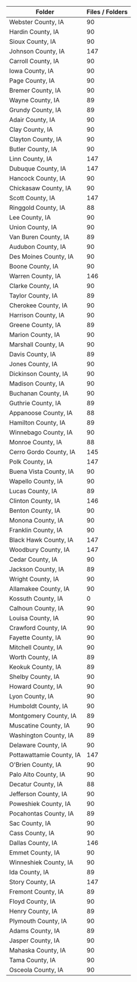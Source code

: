 | Folder                   |   Files / Folders |
|--------------------------|-------------------|
| Webster County, IA       |                90 |
| Hardin County, IA        |                90 |
| Sioux County, IA         |                90 |
| Johnson County, IA       |               147 |
| Carroll County, IA       |                90 |
| Iowa County, IA          |                90 |
| Page County, IA          |                90 |
| Bremer County, IA        |                90 |
| Wayne County, IA         |                89 |
| Grundy County, IA        |                89 |
| Adair County, IA         |                90 |
| Clay County, IA          |                90 |
| Clayton County, IA       |                90 |
| Butler County, IA        |                90 |
| Linn County, IA          |               147 |
| Dubuque County, IA       |               147 |
| Hancock County, IA       |                90 |
| Chickasaw County, IA     |                90 |
| Scott County, IA         |               147 |
| Ringgold County, IA      |                88 |
| Lee County, IA           |                90 |
| Union County, IA         |                90 |
| Van Buren County, IA     |                89 |
| Audubon County, IA       |                90 |
| Des Moines County, IA    |                90 |
| Boone County, IA         |                90 |
| Warren County, IA        |               146 |
| Clarke County, IA        |                90 |
| Taylor County, IA        |                89 |
| Cherokee County, IA      |                90 |
| Harrison County, IA      |                90 |
| Greene County, IA        |                89 |
| Marion County, IA        |                90 |
| Marshall County, IA      |                90 |
| Davis County, IA         |                89 |
| Jones County, IA         |                90 |
| Dickinson County, IA     |                90 |
| Madison County, IA       |                90 |
| Buchanan County, IA      |                90 |
| Guthrie County, IA       |                89 |
| Appanoose County, IA     |                88 |
| Hamilton County, IA      |                89 |
| Winnebago County, IA     |                90 |
| Monroe County, IA        |                88 |
| Cerro Gordo County, IA   |               145 |
| Polk County, IA          |               147 |
| Buena Vista County, IA   |                90 |
| Wapello County, IA       |                90 |
| Lucas County, IA         |                89 |
| Clinton County, IA       |               146 |
| Benton County, IA        |                90 |
| Monona County, IA        |                90 |
| Franklin County, IA      |                90 |
| Black Hawk County, IA    |               147 |
| Woodbury County, IA      |               147 |
| Cedar County, IA         |                90 |
| Jackson County, IA       |                89 |
| Wright County, IA        |                90 |
| Allamakee County, IA     |                90 |
| Kossuth County, IA       |                 0 |
| Calhoun County, IA       |                90 |
| Louisa County, IA        |                90 |
| Crawford County, IA      |                90 |
| Fayette County, IA       |                90 |
| Mitchell County, IA      |                90 |
| Worth County, IA         |                89 |
| Keokuk County, IA        |                89 |
| Shelby County, IA        |                90 |
| Howard County, IA        |                90 |
| Lyon County, IA          |                90 |
| Humboldt County, IA      |                90 |
| Montgomery County, IA    |                89 |
| Muscatine County, IA     |                90 |
| Washington County, IA    |                89 |
| Delaware County, IA      |                90 |
| Pottawattamie County, IA |               147 |
| O'Brien County, IA       |                90 |
| Palo Alto County, IA     |                90 |
| Decatur County, IA       |                88 |
| Jefferson County, IA     |                90 |
| Poweshiek County, IA     |                90 |
| Pocahontas County, IA    |                89 |
| Sac County, IA           |                90 |
| Cass County, IA          |                90 |
| Dallas County, IA        |               146 |
| Emmet County, IA         |                90 |
| Winneshiek County, IA    |                90 |
| Ida County, IA           |                89 |
| Story County, IA         |               147 |
| Fremont County, IA       |                89 |
| Floyd County, IA         |                90 |
| Henry County, IA         |                89 |
| Plymouth County, IA      |                90 |
| Adams County, IA         |                89 |
| Jasper County, IA        |                90 |
| Mahaska County, IA       |                90 |
| Tama County, IA          |                90 |
| Osceola County, IA       |                90 |